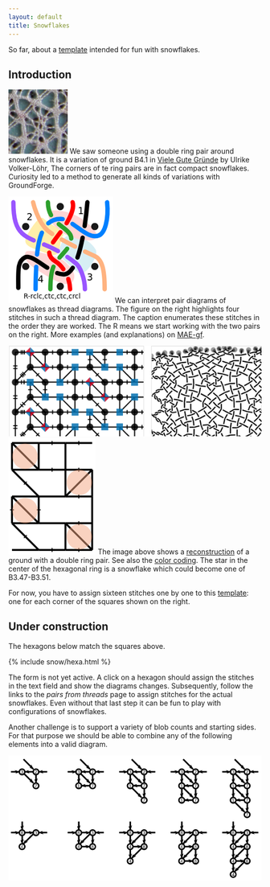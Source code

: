 ```yaml
---
layout: default
title: Snowflakes
---
```


So far, about a [template] intended for fun with snowflakes.

Introduction
------------

![sample](sample.png?align=left)
We saw someone using a double ring pair around snowflakes.
It is a variation of ground B4.1 in [Viele Gute Gründe] by Ulrike Volker-Löhr,
The corners of te ring pairs are in fact compact snowflakes.
Curiosity led to a method to generate all kinds of variations with GroundForge.

![pairs as threads for a snowflake](blobs.png?align=right) 
We can interpret pair diagrams of snowflakes as thread diagrams.
The figure on the right highlights four stitches in such a thread diagram.
The caption enumerates these stitches in the order they are worked.
The R means we start working with the two pairs on the right.
More examples (and explanations) on [MAE-gf](/MAE-gf/docs/snow-stitches/#examples).

![img.png](capture-of-double-ring-pair.png)  
![](capture-extract.svg?align=right)
The image above shows a [reconstruction] of a ground with a double ring pair.
See also the [color coding](/GroundForge-help/color-rules).
The star in the center of the hexagonal ring is a snowflake 
which could become one of B3.47-B3.51.

For now, you have to assign sixteen stitches one by one to this [template]:
one for each corner of the squares shown on the right.


Under construction
------------------

The hexagons below match the squares above.

<script>{% include snow/hexa.js %}</script>
{% include snow/hexa.html %}

The form is not yet active. A click on a hexagon should assign the stitches in the text field and show the diagrams changes.
Subsequently, follow the links to the _pairs from threads_ page to assign stitches for the actual snowflakes.
Even without that last step it can be fun to play with configurations of snowflakes.

Another challenge is to support a variety of blob counts and starting sides.
For that purpose we should be able to combine any of the following elements into a valid diagram.

![](plaits.svg)

[Viele Gute Gründe]: https://www.librarything.com/work/2331526/book/11899122
[reconstruction]: https://d-bl.github.io/GroundForge/stitches?patchWidth=11&patchHeight=10&footside=b,-,b,-&tile=3217,1783,3248,1731,&headside=7,8,-,c&shiftColsSW=0&shiftRowsSW=4&shiftColsSE=4&shiftRowsSE=2&m1=llctt&e1=ctc&d1=rc&c1=tc&b1=lcrclc&a1=rrctt&m2=llctt&e2=ctc&d2=cr&c2=crclcr&b2=ct&e3=lc&d3=ctc&c3=cr&b3=ctc&a3=rrctt&m4=llctt&e4=cl&d4=ctc&c4=ctc&b4=lc&droste2=
[template]: https://d-bl.github.io/GroundForge/stitches.html?patchWidth=11&patchHeight=10&footside=b,-,b,-&tile=3217,1783,3248,1731,&headside=7,8,-,c&shiftColsSW=0&shiftRowsSW=4&shiftColsSE=4&shiftRowsSE=2&m1=llctt&e1=ctc&d1=ctc&c1=ctc&b1=ctc&a1=rrctt&m2=llctt&e2=ctc&d2=ctc&c2=ctc&b2=ctc&e3=ctc&d3=ctc&c3=ctc&b3=ctc&a3=rrctt&m4=llctt&e4=ctc&d4=ctc&c4=ctc&b4=ctc

